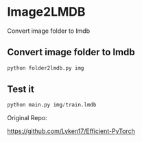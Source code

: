 # Image2LMDB
Convert image folder to lmdb

## Convert image folder to lmdb
```python
python folder2lmdb.py img
````

## Test it
```python
python main.py img/train.lmdb
```



Original Repo:

https://github.com/Lyken17/Efficient-PyTorch
